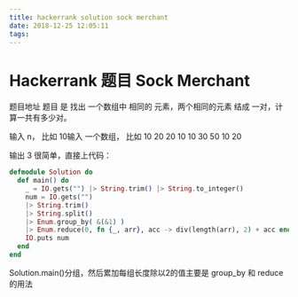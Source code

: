```yaml
---
title: hackerrank solution sock merchant
date: 2018-12-25 12:05:11
tags:
---
```



# Hackerrank 题目 Sock Merchant
题目地址
题目 是 找出 一个数组中 相同的 元素，两个相同的元素 结成 一对，计算一共有多少对。

输入 n， 比如 10输入 一个数组， 
比如 10 20 20 10 10 30 50 10 20

输出 3
很简单，直接上代码：

```elixir
defmodule Solution do
  def main() do
    _ = IO.gets("") |> String.trim() |> String.to_integer()
    num = IO.gets("") 
    |> String.trim() 
    |> String.split()
    |> Enum.group_by( &(&1) )
    |> Enum.reduce(0, fn {_, arr}, acc -> div(length(arr), 2) + acc end )    
    IO.puts num  
  end
end
```

Solution.main()分组，然后累加每组长度除以2的值主要是 group_by 和 reduce 的用法



